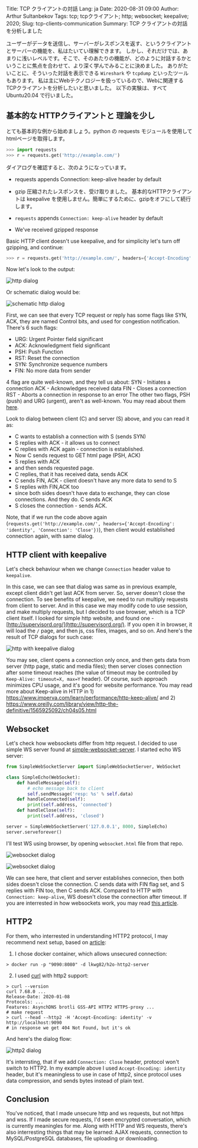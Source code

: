 Title: TCP クライアントの対話
Lang: ja
Date: 2020-08-31 09:00
Author: Arthur Sultanbekov
Tags: tcp; tcpクライアント; http; websocket; keepalive; 2020;
Slug: tcp-clients-communication
Summary: TCP クライアントの対話を分析しました

ユーザーがデータを送信し、サーバーがレスポンスを返す、というクライアントとサーバーの機能を、私はたいてい理解できます。
しかし、それだけでは、あまりに浅いレベルです。そこで、そのあたりの機能が、どのように対話するかということに焦点を合わせて、より深く学んでみることに決めました。
ありがたいことに、そういった対話を表示できる `Wireshark` や `tcpdump` といったツールもあります。
私は主にWebテクノロジーを扱っているので、Webに関連するTCPクライアントを分析したいと思いました。
以下の実験は、すべて Ubuntu20.04 で行いました。

## 基本的な HTTPクライアントと 理論を少し

とても基本的な例から始めましょう。python の requests モジュールを使用して htmlページを取得します。
```python
>>> import requests
>>> r = requests.get('http://example.com/')
```
ダイアログを確認すると、次のようになっています。

*	requests appends Connection: keep-alive header by default
*	gzip 圧縮されたレスポンスを、受け取りました。
基本的なHTTPクライアントは keepalive を使用しません。簡単にするために、gzipをオフにして続行します。






* `requests` appends `Connection: keep-alive` header by default
* We've received gzipped response

Basic HTTP client doesn't use keepalive, and for simplicity let's turn off gzipping, and continue:

```python
>>> r = requests.get('http://example.com/', headers={'Accept-Encoding': 'identity', 'Connection': 'Close'})
```

Now let's look to the output:

![http dialog]({filename}/images/tcp-clients-communication/2020-08-29_15-12.png)

Or schematic dialog would be:

![schematic http dialog]({filename}/images/tcp-clients-communication/2020-08-29_16-26.png)

First, we can see that every TCP request or reply has some flags like SYN, ACK, they are named Control bits, and used for congestion notification. There's 6 such flags:

* URG: Urgent Pointer field significant
* ACK: Acknowledgment field significant
* PSH: Push Function
* RST: Reset the connection
* SYN: Synchronize sequence numbers
* FIN: No more data from sender

4 flag are quite well-known, and they tell us about:
SYN - Initiates a connection
ACK - Acknowledges received data
FIN - Closes a connection
RST - Aborts a connection in response to an error
The other two flags, PSH (push) and URG (urgent), aren't as well-known. You may read about them [here](https://packetlife.net/blog/2011/mar/2/tcp-flags-psh-and-urg/).

Look to dialog between client (C) and server (S) above, and you can read it as:
* C wants to establish a connection with S (sends SYN)
* S replies with ACK - it allows us to connect
* C replies with ACK again - connection is established.
* Now C sends request to GET html page (PSH, ACK)
* S replies with ACK
* and then sends requested page.
* C replies, that it has received data, sends ACK
* C sends FIN, ACK - client doesn't have any more data to send to S
* S replies with FIN,ACK too
* since both sides doesn't have data to exchange, they can close connections. And they do. C sends ACK
* S closes the connection - sends ACK.

Note, that if we run the code above again (`requests.get('http://example.com/', headers={'Accept-Encoding': 'identity', 'Connection': 'Close'})`), then client would established connection again, with same dialog.

## HTTP client with keepalive

Let's check behaviour when we change `Connection` header value to `keepalive`.

In this case, we can see that dialog was same as in previous example, except client didn't get last ACK from server. So, server doesn't close the connection. To see benefits of keepalive, we need to run multiply requests from client to server. And in this case we may modify code to use session, and make multiply requests, but I decided to use browser, which is a TCP client itself. I looked for simple http website, and found one - [http://supervisord.org/](http://supervisord.org/). If you open it in browser, it will load the `/` page, and then js, css files, images, and so on. And here's the result of TCP dialogs for such case:

![http with keepalive dialog]({filename}/images/tcp-clients-communication/2020-08-29_18-50.png)

You may see, client opens a connection only once, and then gets data from server (http page, static and media files); then server closes connection after some timeout reaches (the value of timeout may be controlled by `Keep-Alive: timeout=X, max=Y` header). Of course, such approach minimizes CPU usage, and it's good for website performance.
You may read more about Keep-alive in HTTP in 1) https://www.imperva.com/learn/performance/http-keep-alive/ and 2) https://www.oreilly.com/library/view/http-the-definitive/1565925092/ch04s05.html


## Websocket

Let's check how websockets differ from http request. I decided to use simple WS server found at [simple-websocket-server](https://github.com/dpallot/simple-websocket-server).
I started echo WS server:

```python
from SimpleWebSocketServer import SimpleWebSocketServer, WebSocket

class SimpleEcho(WebSocket):
    def handleMessage(self):
        # echo message back to client
        self.sendMessage('resp: %s' % self.data)
    def handleConnected(self):
        print(self.address, 'connected')
    def handleClose(self):
        print(self.address, 'closed')

server = SimpleWebSocketServer('127.0.0.1', 8000, SimpleEcho)
server.serveforever()
```

I'll test WS using browser, by opening `websocket.html` file from that repo.

![websocket dialog]({filename}/images/tcp-clients-communication/2020-08-29_19-49.png)

![websocket dialog]({filename}/images/tcp-clients-communication/2020-08-29_19-48.png)

We can see here, that client and server establishes connecion, then both sides doesn't close the connection. C sends data with FIN flag set, and S replies with FIN too, then C sends ACK. Compared to HTTP with `Connection: keep-alive`, WS doesn't close the connection after timeout. If you are interrested in how websockets work, you may read [this article](https://lucumr.pocoo.org/2012/9/24/websockets-101/).


## HTTP2
For them, who interrested in understanding HTTP2 protocol, I may recommend next setup, based on [article](https://blog.lgohlke.de/docker/h2o/2016/03/01/dockerized-h2o-webserver.html):
1. I chose docker container, which allows unsecured connection:
```
> docker run -p "9090:8080" -d lkwg82/h2o-http2-server
```

2. I used [curl](https://curl.haxx.se/docs/http2.html) with http2 support:
```
> curl --version
curl 7.68.0 ...
Release-Date: 2020-01-08
Protocols: ...
Features: AsynchDNS brotli GSS-API HTTP2 HTTPS-proxy ...
# make request
> curl --head --http2 -H 'Accept-Encoding: identity' -v http://localhost:9090
# in response we get 404 Not Found, but it's ok
```

And here's the dialog flow:

![http2 dialog]({filename}/images/tcp-clients-communication/2020-08-30_11-23.png)

It's interrsting, that if we add `Connection: Close` header, protocol won't switch to HTTP2. In my example above I used `Accept-Encoding: identity` header, but it's meaningless to use in case of http2, since protocol uses data compression, and sends bytes instead of plain text.

## Conclusion
You've noticed, that I made unsecure http and ws requests, but not https and wss. If I made secure requests, I'd seen encrypted conversation, which is currently meaningles for me. Along with HTTP and WS requests, there's also interresting things that may be learned: AJAX requests, connection to MySQL/PostgreSQL databases, file uploading or downloading.
